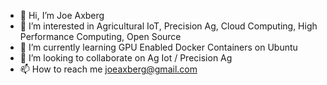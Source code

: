 - 👋 Hi, I’m Joe Axberg
- 👀 I’m interested in Agricultural IoT, Precision Ag, Cloud Computing, High Performance Computing, Open Source
- 🌱 I’m currently learning GPU Enabled Docker Containers on Ubuntu
- 💞️ I’m looking to collaborate on Ag Iot / Precision Ag
- 📫 How to reach me joeaxberg@gmail.com

<!---
axbjos/axbjos is a ✨ special ✨ repository because its `README.md` (this file) appears on your GitHub profile.
You can click the Preview link to take a look at your changes.
--->
